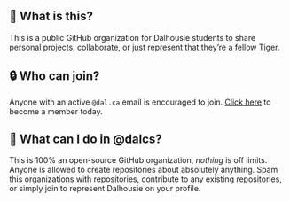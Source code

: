 ## 🤔 What is this?
This is a public GitHub organization for Dalhousie students to share personal projects, collaborate, or just represent that they’re a fellow Tiger.

## 🔒 Who can join?
Anyone with an active `@dal.ca` email is encouraged to join. [Click here](https://joinly.org/dalcs) to become a member today.

## 🎉 What can I do in @dalcs?
This is 100% an open-source GitHub organization, *nothing* is off limits. Anyone is allowed to create repositories about absolutely anything. Spam this organizations with repositories, contribute to any existing repositories, or simply join to represent Dalhousie on your profile.
